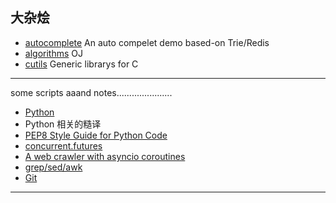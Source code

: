## 大杂烩

- [autocomplete](https://github.com/Damnever/Note/blob/master/autocomplete/) An auto compelet demo based-on Trie/Redis
- [algorithms](https://github.com/Damnever/Note/blob/master/autocomplete/algorithms/) OJ
- [cutils](https://github.com/Damnever/Note/blob/master/autocomplete/cutils/) Generic librarys for C

---

some scripts aaand notes......................

- [Python](https://github.com/Damnever/Note/blob/master/note/Python.md)
- Python 相关的糙译
 - [PEP8 Style Guide for Python Code](https://github.com/Damnever/Note/blob/master/note/PEP8-Style-Guide-for-Python-Code.md)
 - [concurrent.futures](https://github.com/Damnever/Note/blob/master/note/concurrent.futures.md)
 - [A web crawler with asyncio coroutines](https://github.com/Damnever/Note/blob/master/note/A-web-crawler-with-asyncio-coroutines.md)
- [grep/sed/awk](https://github.com/Damnever/Note/blob/master/note/grep-sed-awk.md)
- [Git](https://github.com/Damnever/Note/blob/master/note/Git.md)

---
